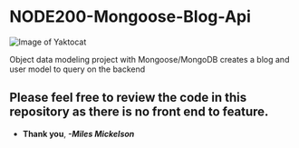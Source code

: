 # NODE200-Mongoose-Blog-Api

![Image of Yaktocat](https://octodex.github.com/images/yaktocat.png)

Object data modeling project with Mongoose/MongoDB creates a blog and user model to query on the backend

## Please feel free to review the code in this repository as there is no front end to feature.

* **Thank you**, ***-Miles Mickelson***

